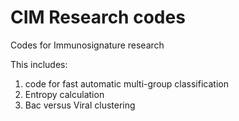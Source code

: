 # CIM Research codes
Codes for Immunosignature research

This includes:
1. code for fast automatic multi-group classification
2. Entropy calculation
3. Bac versus Viral clustering